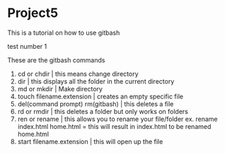 # Project5
This is a tutorial on how to use gitbash

test number 1

These are the gitbash commands
1. cd or chdir | this means change directory
2. dir | this displays all the folder in the current directory
3. md or mkdir | Make directory
4. touch filename.extension | creates an empty specific file 
5. del(command prompt) rm(gitbash) | this deletes a file 
6. rd or rmdir | this deletes a folder but only works on folders
7. ren or rename | this allows you to rename your file/folder
    ex. rename index.html home.html = this will result in index.html to be renamed home.html
8. start filename.extension | this will open up the file